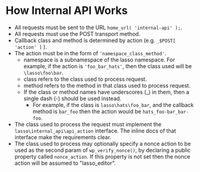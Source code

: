 # How Internal API Works

* All requests must be sent to the URL `home_url( 'internal-api' );`.
* All requests must use the POST transport method.
* Callback class and method is determined by action (e.g. `_$POST[ 'action' ]` ).
* The action must be in the form of `'namespace_class_method'`.
    * namespace is a subnamespace of the lasso namespace. For example, if the action is `'foo_bar_hats'`, then the class used will be `\lasso\foo\bar`.
    * class refers to the class used to process request.
    * method refers to the method in that class used to process request.
    * If the class or method names have underscores (_) in them, then a single dash (-) should be used instead.
        * For example, if the class is `lasso\hats\foo_bar`, and the callback method is `bar_foo` then the action would be `hats_foo-bar_bar-foo`.
* The class used to process the request must implement the `lasso\internal_api\api_action` interface. The inline docs of that interface make the requirements clear.
* The class used to process may optionally specify a nonce action to be used as the second param of `wp_verify_nonce()`, by declaring a public property called `nonce_action`. If this property is not set then the nonce action will be assumed to "lasso_editor".